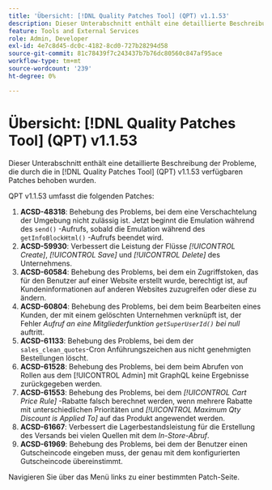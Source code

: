 ```yaml
---
title: 'Übersicht: [!DNL Quality Patches Tool] (QPT) v1.1.53'
description: Dieser Unterabschnitt enthält eine detaillierte Beschreibung der Probleme, die durch die in [!DNL Quality Patches Tool]  (QPT) v1.1.53 verfügbaren Patches behoben wurden.
feature: Tools and External Services
role: Admin, Developer
exl-id: 4e7c8d45-dc0c-4182-8cd0-727b28294d58
source-git-commit: 81c78439f7c243437b7b76dc80560c847af95ace
workflow-type: tm+mt
source-wordcount: '239'
ht-degree: 0%

---
```


# Übersicht: [!DNL Quality Patches Tool] (QPT) v1.1.53

Dieser Unterabschnitt enthält eine detaillierte Beschreibung der Probleme, die durch die in [!DNL Quality Patches Tool] (QPT) v1.1.53 verfügbaren Patches behoben wurden.

QPT v1.1.53 umfasst die folgenden Patches:

1. **ACSD-48318**: Behebung des Problems, bei dem eine Verschachtelung der Umgebung nicht zulässig ist. Jetzt beginnt die Emulation während des `send()` -Aufrufs, sobald die Emulation während des `getInfoBlockHtml()` -Aufrufs beendet wird.
1. **ACSD-59930**: Verbessert die Leistung der Flüsse *[!UICONTROL Create]*, *[!UICONTROL Save]* und *[!UICONTROL Delete]* des Unternehmens.
1. **ACSD-60584**: Behebung des Problems, bei dem ein Zugriffstoken, das für den Benutzer auf einer Website erstellt wurde, berechtigt ist, auf Kundeninformationen auf anderen Websites zuzugreifen oder diese zu ändern.
1. **ACSD-60804**: Behebung des Problems, bei dem beim Bearbeiten eines Kunden, der mit einem gelöschten Unternehmen verknüpft ist, der Fehler *Aufruf an eine Mitgliederfunktion `getSuperUserId()` bei null* auftritt.
1. **ACSD-61133**: Behebung des Problems, bei dem der `sales_clean_quotes`-Cron Anführungszeichen aus nicht genehmigten Bestellungen löscht.
1. **ACSD-61528**: Behebung des Problems, bei dem beim Abrufen von Rollen aus dem [!UICONTROL Admin] mit GraphQL keine Ergebnisse zurückgegeben werden.
1. **ACSD-61553**: Behebung des Problems, bei dem *[!UICONTROL Cart Price Rule]* -Rabatte falsch berechnet werden, wenn mehrere Rabatte mit unterschiedlichen Prioritäten und *[!UICONTROL Maximum Qty Discount is Applied To]* auf das Produkt angewendet werden.
1. **ACSD-61667**: Verbessert die Lagerbestandsleistung für die Erstellung des Versands bei vielen Quellen mit dem *In-Store-Abruf*.
1. **ACSD-61969**: Behebung des Problems, bei dem der Benutzer einen Gutscheincode eingeben muss, der genau mit dem konfigurierten Gutscheincode übereinstimmt.

Navigieren Sie über das Menü links zu einer bestimmten Patch-Seite.
